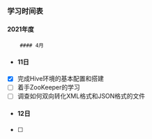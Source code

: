 ### 学习时间表

#### 2021年度

	  	#### 4月

* #### 11日

- [x] 完成Hive环境的基本配置和搭建
- [ ] 着手ZooKeeper的学习
- [ ] 调查如何双向转化XML格式和JSON格式的文件

* #### 12日

- [ ] 

